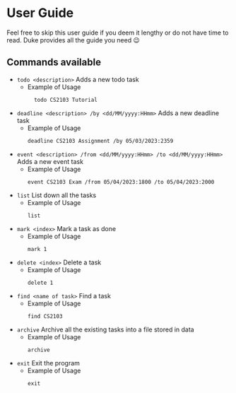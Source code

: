# User Guide

Feel free to skip this user guide if you deem it lengthy or 
do not have time to read. Duke provides all the guide you need
:wink:

## Commands available

* `todo <description>` Adds a new todo task
    - Example of Usage
      ```
        todo CS2103 Tutorial
      ```
* `deadline <description> /by <dd/MM/yyyy:HHmm>` Adds a new deadline task
    - Example of Usage
      ```
      deadline CS2103 Assignment /by 05/03/2023:2359
      ```
* `event <description> /from <dd/MM/yyyy:HHmm> /to <dd/MM/yyyy:HHmm>` Adds a new event task
    - Example of Usage
      ```
      event CS2103 Exam /from 05/04/2023:1800 /to 05/04/2023:2000
      ```
* `list` List down all the tasks
    - Example of Usage
      ```
      list
      ```
* `mark <index>` Mark a task as done
    - Example of Usage
      ```
      mark 1
      ```
* `delete <index>` Delete a task
    - Example of Usage
      ```
      delete 1
      ```
* `find <name of task>` Find a task
    - Example of Usage
      ```
      find CS2103
      ```
*  `archive` Archive all the existing tasks into a file stored in data
    - Example of Usage
      ```
      archive
      ```
*   `exit` Exit the program
    - Example of Usage
      ```
      exit
      ```

